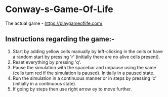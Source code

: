 # Conway-s-Game-Of-Life
The actual game - https://playgameoflife.com/ 
## Instructions regarding the game:-
1. Start by adding yellow cells manually by left-clicking in the cells or have a random start by pressing 'r' (initially there are no alive cells present).
2. Reset everything by pressing 'q'.
3. Pause the simulation with the spacebar and unpause using the same (cells turn red if the simulation is paused). Initially in a paused state.
4. Run the simulation in a continuous manner or in steps by pressing 'c' (initially in a continuous state).
5. If going by steps then use right arrow ey to move further. 
